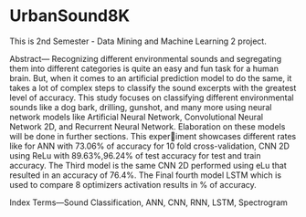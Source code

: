 # UrbanSound8K
This is 2nd Semester - Data Mining and Machine Learning 2 project.

Abstract—
Recognizing different environmental sounds and
segregating them into different categories is quite an easy and
fun task for a human brain. But, when it comes to an artificial
prediction model to do the same, it takes a lot of complex steps
to classify the sound excerpts with the greatest level of accuracy.
This study focuses on classifying different environmental sounds
like a dog bark, drilling, gunshot, and many more using neural
network models like Artificial Neural Network, Convolutional
Neural Network 2D, and Recurrent Neural Network. Elaboration
on these models will be done in further sections. This experiment showcases different rates like for ANN with 73.06% of
accuracy for 10 fold cross-validation, CNN 2D using ReLu with
89.63%,96.24% of test accuracy for test and train accuracy. The
Third model is the same CNN 2D performed using eLu that
resulted in an accuracy of 76.4%. The Final fourth model LSTM
which is used to compare 8 optimizers activation results in % of
accuracy.

Index Terms—Sound Classification, ANN, CNN, RNN, LSTM,
Spectrogram
